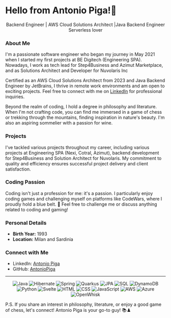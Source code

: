 # Hello from Antonio Piga!👋

<div align="center">
 <span> Backend Engineer </span> | <span > AWS Cloud Solutions Architect</span> |<span>Java Backend Engineer </span><span> Serverless lover </span> </span>
</div>

### About Me

I'm a passionate software engineer who began my journey in May 2021 when I started my first projects at BE Digitech (Engineering SPA). Nowadays, I work as tech lead for Step4Business and Azimut Marketplace, and as Solutions Architect and Developer for Nuvolaris Inc

Certified as an AWS Cloud Solutions Architect from 2023 and Java Backend Engineer by JetBrains, I thrive in remote work environments and am open to exciting projects. Feel free to connect with me on [LinkedIn](https://www.linkedin.com/in/antoniopiga/) for professional inquiries.

Beyond the realm of coding, I hold a degree in philosophy and literature. When I'm not crafting code, you can find me immersed in a game of chess or trekking through the mountains, finding inspiration in nature's beauty. I'm also an aspiring sommelier with a passion for wine.

### Projects

I've tackled various projects throughout my career, including various projects at Engineering SPA (Nexi, Cotral, Azimut), backend development for Step4Business and Solution Architect for Nuvolaris. My commitment to quality and efficiency ensures successful project delivery and client satisfaction.

### Coding Passion

Coding isn't just a profession for me: it's a passion.
I particularly enjoy coding games and challenging myself on platforms like CodeWars, where I proudly hold a blue belt. 🥋 Feel free to challenge me or discuss anything related to coding and gaming!

### Personal Details

- **Birth Year:** 1993
- **Location:** Milan and Sardinia

### Connect with Me

- LinkedIn: [Antonio Piga](https://www.linkedin.com/in/antoniopiga/)
- GitHub: [AntonioPiga](https://github.com/AntonioPiga)
  
---

<div align="center">
  
  ![Java](https://img.shields.io/badge/-Java-orange?style=flat&logo=java&logoColor=white)
  ![Hibernate](https://img.shields.io/badge/-Hibernate-blue?style=flat&logo=hibernate&logoColor=white)
  ![Spring](https://img.shields.io/badge/-Spring-brightgreen?style=flat&logo=spring&logoColor=white)
  ![Quarkus](https://img.shields.io/badge/-Quarkus-red?style=flat&logo=quarkus&logoColor=white)
  ![JPA](https://img.shields.io/badge/-JPA-green?style=flat)
  ![SQL](https://img.shields.io/badge/-SQL-blueviolet?style=flat&logo=sql&logoColor=white)
  ![DynamoDB](https://img.shields.io/badge/-DynamoDB-orange?style=flat&logo=amazon-aws&logoColor=white)
  ![Python](https://img.shields.io/badge/-Python-blue?style=flat&logo=python&logoColor=white)
  ![Svelte](https://img.shields.io/badge/-Svelte-ff3e00?style=flat&logo=svelte&logoColor=white)
  ![HTML](https://img.shields.io/badge/-HTML-red?style=flat&logo=html5&logoColor=white)
  ![CSS](https://img.shields.io/badge/-CSS-blue?style=flat&logo=css3&logoColor=white)
  ![JavaScript](https://img.shields.io/badge/-JavaScript-yellow?style=flat&logo=javascript&logoColor=white)
  ![AWS](https://img.shields.io/badge/-AWS-yellow?style=flat&logo=amazon-aws&logoColor=white)
  ![Azure](https://img.shields.io/badge/-Azure-blue?style=flat&logo=microsoft-azure&logoColor=white)
  ![OpenWhisk](https://img.shields.io/badge/-OpenWhisk-red?style=flat)

</div>

P.S. If you share an interest in philosophy, literature, or enjoy a good game of chess, let's connect! Antonio Piga is your go-to guy! 📚♟️

